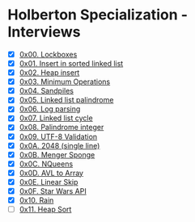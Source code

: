 # Holberton Specialization - Interviews

-   [x] [0x00. Lockboxes](https://github.com/pforciol/holbertonschool-interview/tree/master/0x00-lockboxes)
-   [x] [0x01. Insert in sorted linked list](https://github.com/pforciol/holbertonschool-interview/tree/master/0x01-insert_in_sorted_linked_list)
-   [x] [0x02. Heap insert](https://github.com/pforciol/holbertonschool-interview/tree/master/0x02-heap_insert)
-   [x] [0x03. Minimum Operations](https://github.com/pforciol/holbertonschool-interview/tree/master/0x03-minimum_operations)
-   [x] [0x04. Sandpiles](https://github.com/pforciol/holbertonschool-interview/tree/master/0x04-sandpiles)
-   [x] [0x05. Linked list palindrome](https://github.com/pforciol/holbertonschool-interview/tree/master/0x05-linked_list_palindrome)
-   [x] [0x06. Log parsing](https://github.com/pforciol/holbertonschool-interview/tree/master/0x06-log_parsing)
-   [x] [0x07. Linked list cycle](https://github.com/pforciol/holbertonschool-interview/tree/master/0x06-linked_list_cycle)
-   [x] [0x08. Palindrome integer](https://github.com/pforciol/holbertonschool-interview/tree/master/0x08-palindrome_integer)
-   [x] [0x09. UTF-8 Validation](https://github.com/pforciol/holbertonschool-interview/tree/master/0x09-utf8_validation)
-   [x] [0x0A. 2048 (single line)](https://github.com/pforciol/holbertonschool-interview/tree/master/0x0A-slide_line)
-   [x] [0x0B. Menger Sponge](https://github.com/pforciol/holbertonschool-interview/tree/master/0x0B-menger)
-   [x] [0x0C. NQueens](https://github.com/pforciol/holbertonschool-interview/tree/master/0x0C-nqueens)
-   [x] [0x0D. AVL to Array](https://github.com/pforciol/holbertonschool-interview/tree/master/0x0D-sorted_array_to_avl)
-   [x] [0x0E. Linear Skip](https://github.com/pforciol/holbertonschool-interview/tree/master/0x0E-linear_skip)
-   [x] [0x0F. Star Wars API](https://github.com/pforciol/holbertonschool-interview/tree/master/0x0F-starwars_api)
-   [x] [0x10. Rain](https://github.com/pforciol/holbertonschool-interview/tree/master/0x10-rain)
-   [ ] [0x11. Heap Sort](https://github.com/pforciol/holbertonschool-interview/tree/master/0x11-heap_sort)

